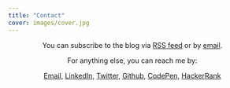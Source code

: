 ```yaml
---
title: "Contact"
cover: images/cover.jpg
---
```


<div style="text-align: center">
  <p>You can subscribe to the blog via <a href="/rss.xml">RSS feed</a> or by <a href="http://eepurl.com/bgk17b">email</a>.</p>

  <p>For anything else, you can reach me by:</p>

  <p>
    <a href="mailto: hello [@] joanmira [.] com">Email</a>, <a href="http://linkedin.com/in/joanmira">LinkedIn</a>, <a href="http://twitter.com/gazpachu">Twitter</a>, <a href="http://github.com/gazpachu">Github</a>, <a href="http://codepen.io/gazpachu">CodePen</a>, <a href="https://www.hackerrank.com/gazpachu">HackerRank</a>
  </p>
</div>
